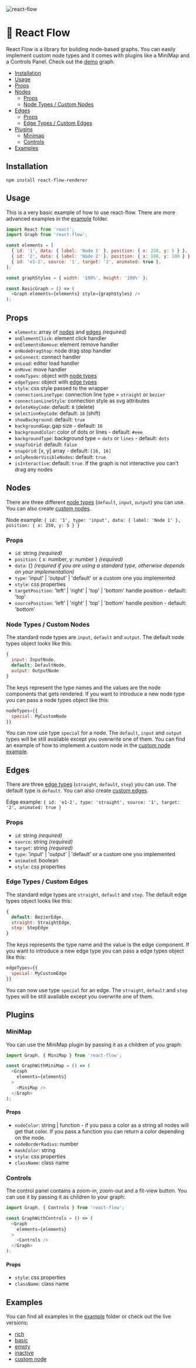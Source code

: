 ![react-flow](https://user-images.githubusercontent.com/2857535/67417109-516ef000-f5c8-11e9-938a-c2121d3ebbe4.png)

# :ocean: React Flow

React Flow is a library for building node-based graphs. You can easily implement custom node types and it comes with  plugins like a MiniMap and a Controls Panel. Check out the [demo](https://react-flow.netlify.com/) graph.

- [Installation](#installation)
- [Usage](#usage)
- [Props](#props)
- [Nodes](#nodes)
  - [Props](#props-1)
  - [Node Types / Custom Nodes](#node-types--custom-nodes)
- [Edges](#nodes)
  - [Props](#props-2)
  - [Edge Types / Custom Edges](#edge-types--custom-edges)
- [Plugins](#plugins)
  - [Minimap](#minimap)
  - [Controls](#controls)
- [Examples](#examples)

## Installation

```
npm install react-flow-renderer
```

## Usage

This is a very basic example of how to use react-flow. There are more advanced examples in the [example](/example/src) folder.

```javascript
import React from 'react';
import Graph from 'react-flow';

const elements = [
  { id: '1', data: { label: 'Node 1' }, position: { x: 250, y: 5 } },
  { id: '2', data: { label: 'Node 2' }, position: { x: 100, y: 100 } },
  { id: 'e1-2', source: '1', target: '2', animated: true },
];

const graphStyles = { width: '100%', height: '100%' };

const BasicGraph = () => (
  <Graph elements={elements} style={graphStyles} />
);
```

## Props

- `elements`: array of [nodes](#nodes) and [edges](#edges) *(required)*
- `onElementClick`: element click handler
- `onElementsRemove`: element remove handler
- `onNodeDragStop`: node drag stop handler
- `onConnect`: connect handler
- `onLoad`: editor load handler
- `onMove`: move handler
- `nodeTypes`: object with [node types](#node-types--custom-nodes)
- `edgeTypes`: object with [edge types](#edge-types--custom-edges)
- `style`: css style passed to the wrapper
- `connectionLineType`: connection line type = `straight` or `bezier`
- `connectionLineStyle`: connection style as svg attributes
- `deleteKeyCode`: default: `8` (delete)
- `selectionKeyCode`: default: `16` (shift)
- `showBackground`: default: `true`
- `backgroundGap`: gap size - default: `16`
- `backgroundColor`: color of dots or lines - default: `#eee`
- `backgroundType`: background type = `dots` or `lines` - default: `dots`
- `snapToGrid`: default: `false`
- `snapGrid`: [x, y] array - default: `[16, 16]`
- `onlyRenderVisibleNodes`: default: `true`
- `isInteractive`: default: `true`. If the graph is not interactive you can't drag any nodes

## Nodes

There are three different [node types](#node-types--custom-nodes) (`default`, `input`, `output`) you can use. You can also create [custom nodes](#node-types--custom-nodes).

Node example: `{ id: '1', type: 'input', data: { label: 'Node 1' }, position: { x: 250, y: 5 } }`

### Props

- `id`: string *(required)*
- `position`: { x: number, y: number } *(required)*
- `data`: {} *(required if you are using a standard type, otherwise depends on your implementation)*
- `type`: 'input' | 'output' | 'default' or a custom one you implemented
- `style`: css properties
- `targetPosition`: 'left' | 'right' | 'top' | 'bottom' handle position - default: 'top'
- `sourcePosition`: 'left' | 'right' | 'top' | 'bottom' handle position - default: 'bottom'

### Node Types / Custom Nodes

The standard node types are `input`, `default` and `output`. The default node types object looks like this:

```javascript
{
  input: InputNode,
  default: DefaultNode,
  output: OutputNode
}
```

The keys represent the type names and the values are the node components that gets rendered.
If you want to introduce a new node type you can pass a node types object like this:

```javascript
nodeTypes={{
  special: MyCustomNode
}}
```

You can now use type `special` for a node.
The `default`, `input` and `output` types will be still available except you overwrite one of them.
You can find an example of how to implement a custom node in the [custom node example](example/src/CustomNode).


## Edges

There are three [edge types](#edge-types--custom-edges) (`straight`, `default`, `step`) you can use. The default type is `default`. You can also create [custom edges](#edge-types--custom-edges).

Edge example: `{ id: 'e1-2', type: 'straight', source: '1', target: '2', animated: true }`

### Props

- `id`: string *(required)*
- `source`: string *(required)*
- `target`: string *(required)*
- `type`: 'input' | 'output' | 'default' or a custom one you implemented
- `animated`: boolean
- `style`: css properties

### Edge Types / Custom Edges

The standard edge types are `straight`, `default` and `step`. The default edge types object looks like this:

```javascript
{
  default: BezierEdge,
  straight: StraightEdge,
  step: StepEdge
}
```

The keys represents the type name and the value is the edge component.
If you want to introduce a new edge type you can pass a edge types object like this:

```javascript
edgeTypes={{
  special: MyCustomEdge
}}
```

You can now use type `special` for an edge.
The `straight`, `default` and `step` types will be still available except you overwrite one of them.

## Plugins

### MiniMap

You can use the MiniMap plugin by passing it as a children of you graph:

```javascript
import Graph, { MiniMap } from 'react-flow';

const GraphWithMiniMap = () => (
  <Graph
    elements={elements}
  >
    <MiniMap />
  </Graph>
);
```

#### Props

- `nodeColor`: string | function - if you pass a color as a string all nodes will get that color. If you pass a function you can return a color depending on the node.
- `nodeBorderRadius`: number
- `maskColor`: string
- `style`: css properties
- `className`: class name

### Controls

The control panel contains a zoom-in, zoom-out and a fit-view button. You can use it by passing it as children to your graph:

```javascript
import Graph, { Controls } from 'react-flow';

const GraphWithControls = () => (
  <Graph
    elements={elements}
  >
    <Controls />
  </Graph>
);
```

#### Props

- `style`: css properties
- `className`: class name

## Examples

You can find all examples in the [example](example) folder or check out the live versions:

- [rich](https://react-flow.netlify.app/rich)
- [basic](https://react-flow.netlify.app/basic)
- [empty](https://react-flow.netlify.app/empty)
- [inactive](https://react-flow.netlify.app/inactive)
- [custom node](https://react-flow.netlify.app/custom-node)
